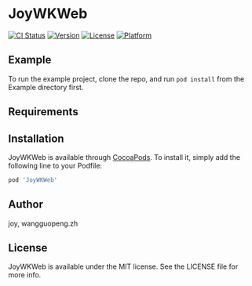 # JoyWKWeb

[![CI Status](https://img.shields.io/travis/joy/JoyWKWeb.svg?style=flat)](https://travis-ci.org/joy/JoyWKWeb)
[![Version](https://img.shields.io/cocoapods/v/JoyWKWeb.svg?style=flat)](https://cocoapods.org/pods/JoyWKWeb)
[![License](https://img.shields.io/cocoapods/l/JoyWKWeb.svg?style=flat)](https://cocoapods.org/pods/JoyWKWeb)
[![Platform](https://img.shields.io/cocoapods/p/JoyWKWeb.svg?style=flat)](https://cocoapods.org/pods/JoyWKWeb)

## Example

To run the example project, clone the repo, and run `pod install` from the Example directory first.

## Requirements

## Installation

JoyWKWeb is available through [CocoaPods](https://cocoapods.org). To install
it, simply add the following line to your Podfile:

```ruby
pod 'JoyWKWeb'
```

## Author

joy, wangguopeng.zh

## License

JoyWKWeb is available under the MIT license. See the LICENSE file for more info.
